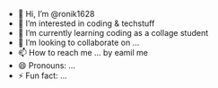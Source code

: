 - 👋 Hi, I’m @ronik1628
- 👀 I’m interested in coding & techstuff
- 🌱 I’m currently learning coding as a collage student
- 💞️ I’m looking to collaborate on ...
- 📫 How to reach me ... by eamil me 
- 😄 Pronouns: ...
- ⚡ Fun fact: ...

<!---
ronik1628/ronik1628 is a ✨ special ✨ repository because its `README.md` (this file) appears on your GitHub profile.
You can click the Preview link to take a look at your changes.
--->
